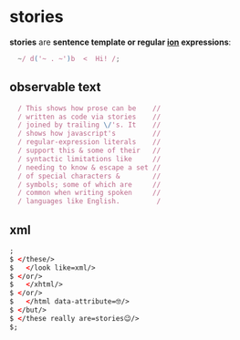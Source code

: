 # stories

**stories** are **sentence template or regular [ion](ion.md) expressions**:

```javascript
  ~/ d('~ . ~')b  <  Hi! /;
```

## observable text

```javascript
  / This shows how prose can be    //
  / written as code via stories    //
  / joined by trailing \/'s. It    //
  / shows how javascript's         //
  / regular-expression literals    //
  / support this & some of their   //
  / syntactic limitations like     //
  / needing to know & escape a set //
  / of special characters &        //
  / symbols; some of which are     //
  / common when writing spoken     //
  / languages like English.         /
```

## xml

```xml
;
$ </these/>
$   </look like=xml/>
$ </or/>
$   </xhtml/>
$ </or/>
$   </html data-attribute=🤓/>
$ </but/>
$ </these really are=stories😉/>
$;
```